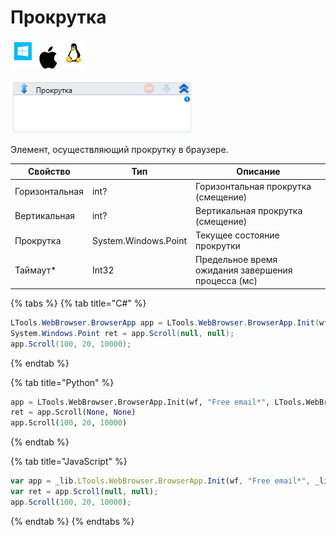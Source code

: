 # Прокрутка

![](<../../../.gitbook/assets/image (100) (1) (1) (79).png>)

![](<../../../.gitbook/assets/image (274).png>)

Элемент, осуществляющий прокрутку в браузере.

| Свойство       | Тип                  | Описание                                           |
| -------------- | -------------------- | -------------------------------------------------- |
| Горизонтальная | int?                 | Горизонтальная прокрутка (смещение)                |
| Вертикальная   | int?                 | Вертикальная прокрутка (смещение)                  |
| Прокрутка      | System.Windows.Point | Текущее состояние прокрутки                        |
| Таймаут\*      | Int32                | Предельное время ожидания завершения процесса (мс) |

{% tabs %}
{% tab title="C#" %}
```csharp
LTools.WebBrowser.BrowserApp app = LTools.WebBrowser.BrowserApp.Init(wf, "Free email*", LTools.WebBrowser.Model.BrowserTypes_Short.IE);
System.Windows.Point ret = app.Scroll(null, null);
app.Scroll(100, 20, 10000);
```
{% endtab %}

{% tab title="Python" %}
```python
app = LTools.WebBrowser.BrowserApp.Init(wf, "Free email*", LTools.WebBrowser.Model.BrowserTypes_Short.IE)
ret = app.Scroll(None, None)
app.Scroll(100, 20, 10000)
```
{% endtab %}

{% tab title="JavaScript" %}
```javascript
var app = _lib.LTools.WebBrowser.BrowserApp.Init(wf, "Free email*", _lib.LTools.WebBrowser.Model.BrowserTypes_Short.IE);
var ret = app.Scroll(null, null);
app.Scroll(100, 20, 10000);
```
{% endtab %}
{% endtabs %}
